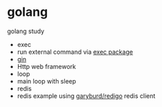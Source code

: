 # golang
golang study

* exec
 * run external command via [exec package](https://golang.org/pkg/os/exec/)
* [gin](https://github.com/gin-gonic/gin)
 * Http web framework 
* loop
 * main loop with sleep 
* redis
 * redis example using [garyburd/redigo](https://github.com/garyburd/redigo) redis client
